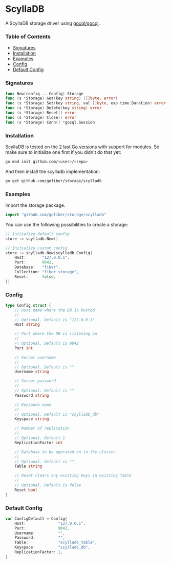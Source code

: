 # ScyllaDB

A ScyllaDB storage driver using [gocql/gocql]("https://github.com/gocql/gocql").

### Table of Contents
- [Signatures](#signatures)
- [Installation](#installation)
- [Examples](#examples)
- [Config](#config)
- [Default Config](#default-config)

### Signatures
```go
func New(config ...Config) Storage
func (s *Storage) Get(key string) ([]byte, error)
func (s *Storage) Set(key string, val []byte, exp time.Duration) error
func (s *Storage) Delete(key string) error
func (s *Storage) Reset() error
func (s *Storage) Close() error
func (s *Storage) Conn() *gocql.Session
```
### Installation
ScyllaDB is tested on the 2 last [Go versions](https://golang.org/dl/) with support for modules. So make sure to initialize one first if you didn't do that yet:
```bash
go mod init github.com/<user>/<repo>
```
And then install the scylladb implementation:
```bash
go get github.com/gofiber/storage/scylladb
```

### Examples
Import the storage package.
```go
import "github.com/gofiber/storage/scylladb"
```

You can use the following possibilities to create a storage:
```go
// Initialize default config
store := scylladb.New()

// Initialize custom config
store := scylladb.New(scylladb.Config{
	Host:       "127.0.0.1",
	Port:       9042,
	Database:   "fiber",
	Collection: "fiber_storage",
	Reset:      false,
})


```

### Config
```go
type Config struct {
	// Host name where the DB is hosted
	//
	// Optional. Default is "127.0.0.1"
	Host string

	// Port where the DB is listening on
	//
	// Optional. Default is 9042
	Port int

	// Server username
	//
	// Optional. Default is ""
	Username string

	// Server password
	//
	// Optional. Default is ""
	Password string

	// Keyspace name
	//
	// Optional. Default is "scylladb_db"
	Keyspace string

	// Number of replication
	//
	// Optional. Default 1
	ReplicationFactor int

	// Database to be operated on in the cluster.
	// 
	// Optional. Default is "".
	Table string

	// Reset clears any existing keys in existing Table
	//
	// Optional. Default is false
	Reset bool
}
```

### Default Config
```go
var ConfigDefault = Config{
	Host:              "127.0.0.1",
	Port:              9042,
	Username:          "",
	Password:          "",
	Table:             "scylladb_table",
	Keyspace:          "scylladb_db",
	ReplicationFactor: 1,
}
```
